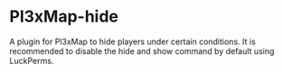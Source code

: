# Pl3xMap-hide
A plugin for Pl3xMap to hide players under certain conditions. It is recommended to disable the hide and show command by default using LuckPerms.
